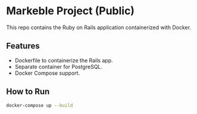 # Markeble Project (Public)

This repo contains the Ruby on Rails application containerized with Docker.

## Features
- Dockerfile to containerize the Rails app.
- Separate container for PostgreSQL.
- Docker Compose support.

## How to Run
```bash
docker-compose up --build


